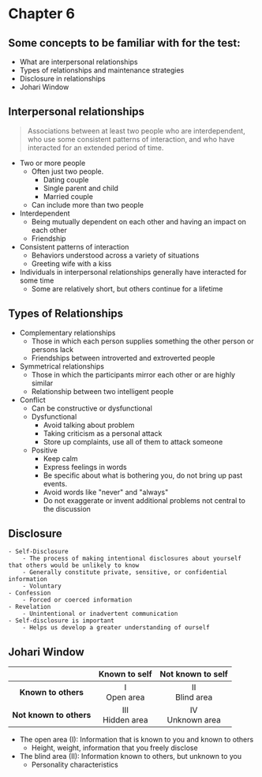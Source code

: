 Chapter 6
======================================================================

## Some concepts to be familiar with for the test:
- What are interpersonal relationships
- Types of relationships and maintenance strategies
- Disclosure in relationships
- Johari Window

## Interpersonal relationships
> Associations between at least two people who are interdependent, who use some 
consistent patterns of interaction, and who have interacted for an extended period of time.
- Two or more people
    - Often just two people.
        - Dating couple
        - Single parent and child
        - Married couple
    - Can include more than two people
- Interdependent
    - Being mutually dependent on each other and having an impact on each other
    - Friendship
- Consistent patterns of interaction
    - Behaviors understood across a variety of situations
    - Greeting wife with a kiss
- Individuals in interpersonal relationships generally have interacted for some time
    - Some are relatively short, but others continue for a lifetime

## Types of Relationships
- Complementary relationships
    - Those in which each person supplies something the other person or persons lack
    - Friendships between introverted and extroverted people
- Symmetrical relationships
    - Those in which the participants mirror each other or are highly similar
    - Relationship between two intelligent people
- Conflict
    - Can be constructive or dysfunctional
    - Dysfunctional
        - Avoid talking about problem
        - Taking criticism as a personal attack
        - Store up complaints, use all of them to attack someone
    - Positive
        - Keep calm
        - Express feelings in words
        - Be specific about what is bothering you, do not bring up past events.
        - Avoid words like "never" and "always"
        - Do not exaggerate or invent additional problems not central to the discussion

## Disclosure
    - Self-Disclosure
        - The process of making intentional disclosures about yourself that others would be unlikely to know
        - Generally constitute private, sensitive, or confidential information
        - Voluntary
    - Confession
        - Forced or coerced information
    - Revelation
        - Unintentional or inadvertent communication
    - Self-disclosure is important
        - Helps us develop a greater understanding of ourself

## Johari Window
|                     | Known to self   | Not known to self |
|:-------------------:|:---------------:|:-----------------:|
| **Known to others**     | I <br> Open area     | II <br> Blind area     |
| **Not known to others** | III <br> Hidden area | IV <br> Unknown area   |

- The open area (I): Information that is known to you and known to others
    - Height, weight, information that you freely disclose
- The blind area (II): Information known to others, but unknown to you
    - Personality characteristics